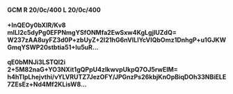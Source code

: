 #### GCM R 20/0c/400 L 20/0c/400
**+InQEOy0bXlR/Kv8**<br/>**mILl2c5dyPg0EFPNmgYSfONMfa2EwSxw4KgLgjlUZdQ=**<br/>**W237zAA8uyFZ3d0P+zbUyZ+2l21hG6nVILlYcVIQbOmz1DnhgP+u1GJKWGmqYSWP20stbtia51+Iu5uR...**<br/><br/>
**qE0bMNJi3LSTQl2i**<br/>**2+5M82naG+YO3NXit1gQPpU4zlkwvpUkpQ7OJ5rwEIM=**<br/>**h4hTlpLhejvthi/vYLVRUTZ7JezOFY/JPGnzPs26kbjKnOpBiqDOh33NBiELE7ZEsEz+Nd4Mf2KLisW8...**